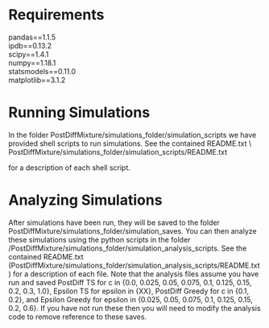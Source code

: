 # Requirements
pandas==1.1.5 \
ipdb==0.13.2 \
scipy==1.4.1 \
numpy==1.18.1 \
statsmodels==0.11.0 \
matplotlib==3.1.2

# Running Simulations
In the folder PostDiffMixture/simulations_folder/simulation_scripts we have provided shell scripts to run simulations. See the contained README.txt \ 
PostDiffMixture/simulations_folder/simulation_scripts/README.txt

for a description of each shell script. 
# Analyzing Simulations
After simulations have been run, they will be saved to the folder PostDiffMixture/simulations_folder/simulation_saves. You can then analyze these simulations using the python scripts in the folder /PostDiffMixture/simulations_folder/simulation_analysis_scripts. See the contained README.txt (PostDiffMixture/simulations_folder/simulation_analysis_scripts/README.txt) for a description of each file. Note that the analysis files assume you have run and saved PostDiff TS for c in {0.0, 0.025, 0.05, 0.075, 0.1, 0.125, 0.15, 0.2, 0.3, 1.0}, Epsilon TS for epsilon in {XX}, PostDiff Greedy for c in {0.1, 0.2}, and Epsilon Greedy for epsilon in {0.025, 0.05, 0.075, 0.1, 0.125, 0.15, 0.2, 0.6}. If you have not run these then you will need to modify the analysis code to remove reference to these saves.
